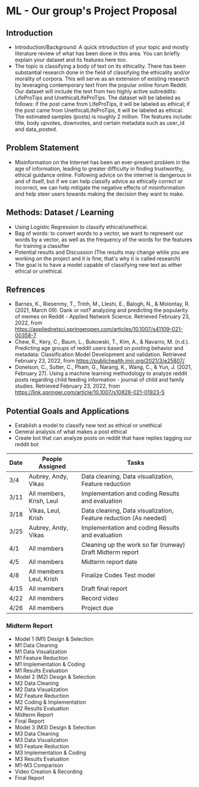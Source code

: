 # ML - Our group's Project Proposal

## Introduction
  * Introduction/Background: A quick introduction of your topic and mostly literature review of what has been done in this area. You can briefly explain your dataset and its features here too.
  * The topic is classifying a body of text on its ethicality. There has been substantial research done in the field of classifying the ethicality and/or morality of corpora. This will serve as an extension of existing research by leveraging contemporary text from the popular online forum Reddit. Our dataset will include the text from two highly active subreddits: LifeProTips and UnethicalLifeProTips. The dataset will be labeled as follows: if the post came from LifeProTips, it will be labeled as ethical; if the post came from UnethicalLifeProTips, it will be labeled as ethical. The estimated samples (posts) is roughly 2 million. The features include: title, body upvotes, downvotes, and certain metadata such as user_id and data_posted.

    
## Problem Statement	
 * Misinformation on the Internet has been an ever-present problem in the age of information, leading to greater difficulty in finding trustworthy, ethical guidance online. Following advice on the internet is dangerous in and of itself, but if we can help classify advice as ethically correct or incorrect, we can help mitigate the negative effects of misinformation and help steer users towards making the decision they want to make.


## Methods: Dataset / Learning
 * Using Logistic Regression to classify ethical/unethical.
 * Bag of words: to convert words to a vector, we want to represent our words by a vector, as well as the frequency of the words for the features for training a classifier
 * Potential results and Discussion (The results may change while you are working on the project and it is fine; that's why it is called research)
 * The goal is to have a model capable of classifying new text as either ethical or unethical.

## Refrences
  * Barnes, K., Riesenmy, T., Trinh, M., Lleshi, E., Balogh, N., & Molontay, R. (2021, March 09). Dank or not? analyzing and predicting the popularity of memes on Reddit - Applied Network Science. Retrieved February 23, 2022, from https://appliednetsci.springeropen.com/articles/10.1007/s41109-021-00358-7
  * Chew, R., Kery, C., Baum, L., Bukowski, T., Kim, A., & Navarro, M. (n.d.). Predicting age groups of reddit users based on posting behavior and metadata: Classification Model Development and validation. Retrieved February 23, 2022, from https://publichealth.jmir.org/2021/3/e25807/
  * Donelson, C., Sutter, C., Pham, G., Narang, K., Wang, C., & Yun, J. (2021, February 27). Using a machine learning methodology to analyze reddit posts regarding child feeding information - journal of child and family studies. Retrieved February 23, 2022, from https://link.springer.com/article/10.1007/s10826-021-01923-5

## Potential Goals and Applications
  * Establish a model to classify new text as ethical or unethical
  * General analysis of what makes a post ethical
  * Create bot that can analyze posts on reddit that have replies tagging our reddit bot


|Date   | People Assigned  | Tasks  |
|---    |---               |---     |
| 3/4  | Aubrey, Andy, Vikas  | Data cleaning, Data visualization, Feature reduction|
| 3/11  | All members, Krish, Leul  | Implementation and coding Results and evaluation |
| 3/18  |Vikas, Leul, Krish|  Data cleaning, Data visualization, Feature reduction (As needed) |
|3/25| Aubrey, Andy, Vikas|  Implementation and coding Results and evaluation |
|4/1| All members| Cleaning up the work so far (runway) Draft Midterm report|
| 4/5  | All members  |  Midterm report date |
|4/8| All members Leul, Krish| Finalize Codes Test model |
| 4/15| All members| Draft final report  |
| 4/22  |  All members | Record video  |
|  4/26     | All members| Project due|



### Midterm Report
* Model 1 (M1) Design & Selection
* M1 Data Cleaning
* M1 Data Visualization
* M1 Feature Reduction
* M1 Implementation & Coding
* M1 Results Evaluation
* Model 2 (M2) Design & Selection
* M2 Data Cleaning
* M2 Data Visualization
* M2 Feature Reduction
* M2 Coding & Implementation
* M2 Results Evaluation
* Midterm Report
* Final Report
* Model 3 (M3) Design & Selection
* M3 Data Cleaning
* M3 Data Visualization
* M3 Feature Reduction
* M3 Implementation & Coding
* M3 Results Evaluation
* M1-M3 Comparison
* Video Creation & Recording
* Final Report


  


